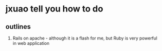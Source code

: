 jxuao tell you how to do
==================

## outlines

1. Rails on apache - although it is a flash for me, but Ruby is very powerful in web application
